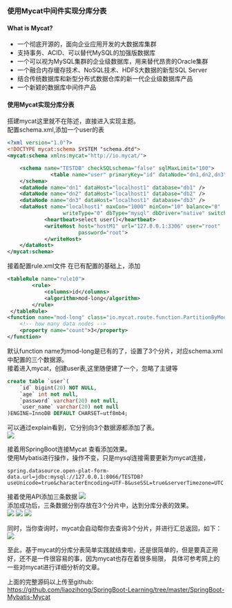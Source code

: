 ### 使用Mycat中间件实现分库分表  

#### What is Mycat?
* 一个彻底开源的，面向企业应用开发的大数据库集群
* 支持事务、ACID、可以替代MySQL的加强版数据库
* 一个可以视为MySQL集群的企业级数据库，用来替代昂贵的Oracle集群
* 一个融合内存缓存技术、NoSQL技术、HDFS大数据的新型SQL Server
* 结合传统数据库和新型分布式数据仓库的新一代企业级数据库产品
* 一个新颖的数据库中间件产品

#### 使用Mycat实现分库分表
搭建mycat这里就不在陈述，直接进入实现主题。   
配置schema.xml,添加一个user的表
```xml
<?xml version="1.0"?>
<!DOCTYPE mycat:schema SYSTEM "schema.dtd">
<mycat:schema xmlns:mycat="http://io.mycat/">

    <schema name="TESTDB" checkSQLschema="false" sqlMaxLimit="100">
              <table name="user" primaryKey="id" dataNode="dn1,dn2,dn3" rule="rule10" />  
    </schema>
    <dataNode name="dn1" dataHost="localhost1" database="db1" />
	<dataNode name="dn2" dataHost="localhost1" database="db2" />
	<dataNode name="dn3" dataHost="localhost1" database="db3" />
    <dataHost name="localhost1" maxCon="1000" minCon="10" balance="0"
                  writeType="0" dbType="mysql" dbDriver="native" switchType="1"  slaveThreshold="100">
            <heartbeat>select user()</heartbeat>
            <writeHost host="hostM1" url="127.0.0.1:3306" user="root"
                       password="root">
            </writeHost>
    </dataHost>
</mycat:schema>
```
接着配置rule.xml文件
在已有配置的基础上，添加
```xml
<tableRule name="rule10">
        <rule>
            <columns>id</columns>
            <algorithm>mod-long</algorithm>
        </rule>
 </tableRule>
<function name="mod-long" class="io.mycat.route.function.PartitionByMod">
    <!-- how many data nodes -->
    <property name="count">3</property>
</function>
```
默认function name为mod-long是已有的了，设置了3个分片，对应schema.xml中配置的三个数据源。  
接着进入mycat，创建user表,这里随便建了一个，忽略了主键等   
```sql
create table `user`(
    `id` bigint(20) NOT NULL,
    `age` int not null,
    `password` varchar(20) not null,
    `user_name` varchar(20) not null
)ENGINE=InnoDB DEFAULT CHARSET=utf8mb4;
```
可以通过explain看到，它分别向3个数据源都添加了表。  
![](http://ww1.sinaimg.cn/large/006mOQRagy1g2jjgjk6oaj30r50cc3z2.jpg)

接着用SpringBoot连接Mycat 查看添加效果。   
使用Mybatis进行操作，操作不变，只是mysql连接需要更新为mycat连接，
```properties
spring.datasource.open-plat-form-data.url=jdbc:mysql://127.0.0.1:8066/TESTDB?useUnicode=true&characterEncoding=UTF-8&useSSL=true&serverTimezone=UTC
```
接着使用API添加三条数据
![](http://ww1.sinaimg.cn/large/006mOQRagy1g2jjhii1paj30mk0lh3za.jpg)  
添加成功后，三条数据分别存放在3个分片中，达到分库分表的效果。  
![](http://ww1.sinaimg.cn/large/006mOQRagy1g2jjigkur3j30j5043t8s.jpg)
![](http://ww1.sinaimg.cn/large/006mOQRagy1g2jjis77s5j30j803ht8r.jpg)
![](http://ww1.sinaimg.cn/large/006mOQRagy1g2jjj4k8lkj30ix043dfw.jpg)

同时，当你查询时，mycat会自动帮你去查询3个分片，并进行汇总返回，如下：  
![](http://ww1.sinaimg.cn/large/006mOQRagy1g2jjkx4983j30b304gq2v.jpg)  

至此，基于mycat的分库分表简单实践就结束啦，还是很简单的，但是要真正用好，还不是一件很容易的事，因为mycat也存在着很多局限，
具体可参考网上的一些对mycat进行详细分析的文章。   

上面的完整源码以上传至github:  
https://github.com/liaozihong/SpringBoot-Learning/tree/master/SpringBoot-Mybatis-Mycat